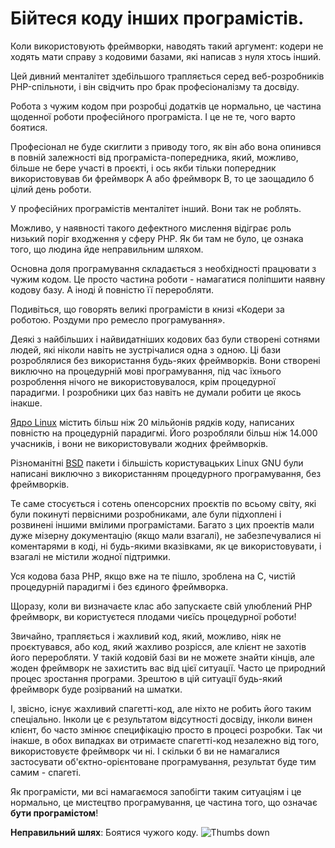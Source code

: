 # Бійтеся коду інших програмістів. #

Коли використовують фреймворки, наводять такий аргумент: кодери не ходять мати справу з кодовими базами, які написав з нуля хтось інший. 

Цей дивний менталітет здебільшого трапляється серед веб-розробників PHP-спільноти, і він свідчить про брак професіоналізму та досвіду. 

Робота з чужим кодом при розробці додатків це нормально, це частина щоденної роботи професійного програміста. І це не те, чого варто боятися.

Професіонал не буде скиглити з приводу того, як він або вона опинився в повній залежності від програміста-попередника, який, можливо, більше не бере участі в проєкті, і ось якби тільки попередник використовував би фреймворк А або фреймворк B, то це заощадило б цілий день роботи.

У професійних програмістів менталітет інший. Вони так не роблять.

Можливо, у наявності такого дефектного мислення відіграє роль низький поріг входження у сферу PHP. Як би там не було, це ознака того, що людина йде неправильним шляхом.

Основна доля програмування складається з необхідності працювати з чужим кодом. Це просто частина роботи - намагатися поліпшити наявну кодову базу. А іноді й повністю її переробляти.

Подивіться, що говорять великі програмісти в книзі «Кодери за роботою. Роздуми про ремесло програмування».

Деякі з найбільших і найвидатніших кодових баз були створені сотнями людей, які ніколи навіть не зустрічалися одна з одною. Ці бази розроблялися без використання будь-яких фреймворків. Вони створені виключно на процедурній мові програмування, під час їхнього розроблення нічого не використовувалося, крім процедурної парадигми. І розробники цих баз навіть не думали робити це якось інакше.

[Ядро Linux](https://www.kernel.org/) містить більш ніж 20 мільйонів рядків коду, написаних повністю на процедурній парадигмі. Його розробляли більш ніж 14.000 учасників, і вони не використовували жодних фреймворків. 

Різноманітні [BSD](https://en.wikipedia.org/wiki/Berkeley_Software_Distribution) пакети і більшість користувацьких Linux GNU були написані виключно з використанням процедурного програмування, без фреймворків.

Те саме стосується і сотень опенсорсних проєктів по всьому світу, які були покинуті первісними розробниками, але були підхоплені і розвинені іншими вмілими програмістами. Багато з цих проектів мали дуже мізерну документацію (якщо мали взагалі), не забезпечувалися ні коментарями в коді, ні будь-якими вказівками, як це використовувати, і взагалі не містили жодної підтримки.

Уся кодова база PHP, якщо вже на те пішло, зроблена на C, чистій процедурній парадигмі і без єдиного фреймворка.

Щоразу, коли ви визначаєте клас або запускаєте свій улюблений PHP фреймворк, ви користуєтеся плодами чиєїсь процедурної роботи!

Звичайно, трапляється і жахливий код, який, можливо, ніяк не проєктувався, або код, який жахливо розрісся, але клієнт не захотів його переробляти. У такій кодовій базі ви не можете знайти кінців, але жоден фреймворк не захистить вас від цієї ситуації. Часто це природний процес зростання програми. Зрештою в цій ситуації будь-який фреймворк буде розірваний на шматки.

І, звісно, існує жахливий спагетті-код, але ніхто не робить його таким спеціально. Інколи це є результатом відсутності досвіду, інколи винен клієнт, бо часто змінює специфікацію просто в процесі розробки. Так чи інакше, в обох випадках ви отримаєте спагетті-код незалежно від того, використовуєте фреймворк чи ні. І скільки б ви не намагалися застосувати об'єктно-орієнтоване програмування, результат буде тим самим - спагеті.

Як програмісти, ми всі намагаємося запобігти таким ситуаціям і це нормально, це мистецтво програмування, це частина того, що означає **бути програмістом**!

**Неправильний шлях**: Боятися чужого коду. ![Thumbs down](/img/thumbs-down.png)

